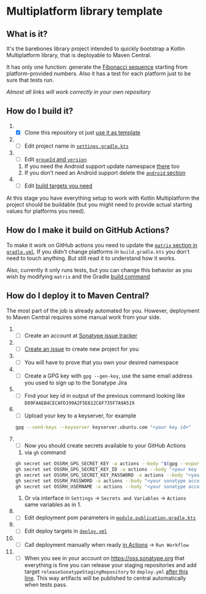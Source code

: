# Multiplatform library template

## What is it?

It's the barebones library project intended to quickly bootstrap a Kotlin Multiplatform library, that is deployable to Maven Central.

It has only one function: generate the [Fibonacci sequence](https://en.wikipedia.org/wiki/Fibonacci_sequence) starting from platform-provided numbers. Also it has a test for each platform just to be sure that tests run.

*Almost all links will work correctly in your own repository*

## How do I build it?

1. - [x] Clone this repository ot just [use it as template](https://github.com/asm0dey/dummylib-multiplatform/generate)
1. - [ ] Edit project name in [`settings.gradle.kts`](settings.gradle.kts#L17)
1. - [ ] Edit [`groupId` and `version`](convention-plugins/src/main/kotlin/module.publication.gradle.kts#L10-L11)
    1. If you need the Android support update namespace [there](library/build.gradle.kts#L38) too
    1. If you don't need an Android support delete the [`android` section](library/build.gradle.kts#L37-L43)
1. - [ ] Edit [build targets you need](library/build.gradle.kts#L9-L21)

At this stage you have everything setup to work with Kotlin Multiplatform the project should be buildable (but you might need to provide actual starting values for platforms you need).

## How do I make it build on GitHub Actions?

To make it work on GitHub actions you need to update the [`matrix` section in `gradle.yml`](.github/workflows/gradle.yml#L25-L34). If you didn't change platforms in `build.gradle.kts` you don't need to touch anything. But still read it to understand how it works.

Also, currently it only runs tests, but you can change this behavior as you wish by modifying `matrix` and the Gradle [build command](.github/workflows/gradle.yml#L52)

## How do I deploy it to Maven Central?

The most part of the job is already automated for you. However, deployment to Maven Central requires some manual work from your side. 

1. - [ ] Create an account at [Sonatype issue tracker](https://issues.sonatype.org/secure/Signup!default.jspa)
1. - [ ] [Create an issue](https://issues.sonatype.org/secure/CreateIssue.jspa?issuetype=21&pid=10134) to create new project for you
1. - [ ] You will have to prove that you own your desired namespace
1. - [ ] Create a GPG key with `gpg --gen-key`, use the same email address you used to sign up to the Sonatype Jira
1. - [ ] Find your key id in output of the previous command looking like `D89FAAEB4CECAFD199A2F5E612C6F735F7A9A519`
1. - [ ] Upload your key to a keyserver, for example 
    ```bash
    gpg --send-keys --keyserver keyserver.ubuntu.com "<your key id>"
    ```
1. - [ ] Now you should create secrets available to your GitHub Actions
    1. via `gh` command
    ```bash
    gh secret set OSSRH_GPG_SECRET_KEY -a actions --body "$(gpg --export --armor "<your key id>")"
    gh secret set OSSRH_GPG_SECRET_KEY_ID -a actions --body "<your key id>"
    gh secret set OSSRH_GPG_SECRET_KEY_PASSWORD -a actions --body "<your key password>"
    gh secret set OSSRH_PASSWORD -a actions --body "<your sonatype account password>"
    gh secret set OSSRH_USERNAME -a actions --body "<your sonatype account username>"
    ```
    1. Or via interface in `Settings` → `Secrets and Variables` → `Actions` same variables as in 1.
1. - [ ] Edit deployment pom parameters in [`module.publication.gradle.kts`](convention-plugins/src/main/kotlin/module.publication.gradle.kts#L25-L44)
1. - [ ] Edit deploy targets in [`deploy.yml`](.github/workflows/deploy.yml#L23-L36)
1. - [ ] Call deployment manually when ready [in Actions](../../actions/workflows/deploy.yml) → `Run Workflow`
1. - [ ] When you see in your account on https://oss.sonatype.org that everything is fine you can release your staging repositories and add target `releaseSonatypeStagingRepository` to `deploy.yml` [after this line](.github/workflows/deploy.yml#L60). This way artifacts will be published to central automatically when tests pass.
